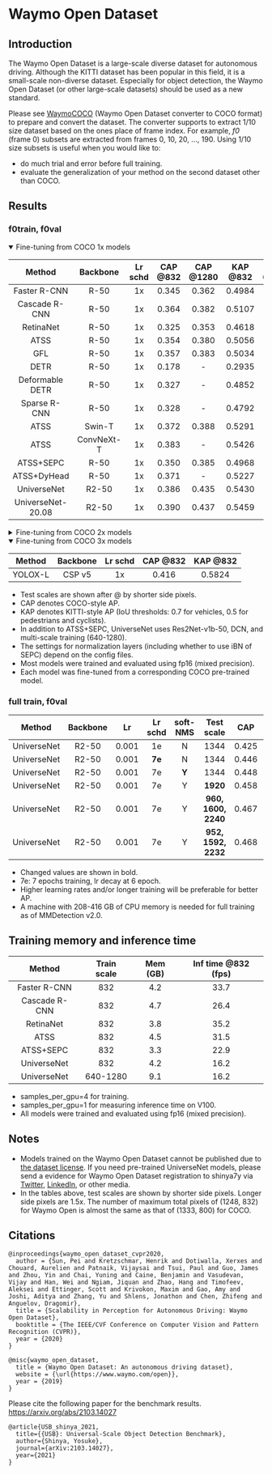 # Waymo Open Dataset

## Introduction

<!-- [DATASET] -->

The Waymo Open Dataset is a large-scale diverse dataset for autonomous driving.
Although the KITTI dataset has been popular in this field, it is a small-scale non-diverse dataset.
Especially for object detection, the Waymo Open Dataset (or other large-scale datasets) should be used as a new standard.

Please see [WaymoCOCO](https://github.com/shinya7y/WaymoCOCO) (Waymo Open Dataset converter to COCO format) to prepare and convert the dataset.
The converter supports to extract 1/10 size dataset based on the ones place of frame index.
For example, *f0* (frame 0) subsets are extracted from frames 0, 10, 20, ..., 190.
Using 1/10 size subsets is useful when you would like to:

- do much trial and error before full training.
- evaluate the generalization of your method on the second dataset other than COCO.

## Results

### f0train, f0val

<details open>
<summary>Fine-tuning from COCO 1x models</summary>

|      Method       |  Backbone  | Lr schd | CAP @832 | CAP @1280 | KAP @832 | KAP @1280 |
| :---------------: | :--------: | :-----: | :------: | :-------: | :------: | :-------: |
|   Faster R-CNN    |    R-50    |   1x    |  0.345   |   0.362   |  0.4984  |  0.5265   |
|   Cascade R-CNN   |    R-50    |   1x    |  0.364   |   0.382   |  0.5107  |  0.5388   |
|     RetinaNet     |    R-50    |   1x    |  0.325   |   0.353   |  0.4618  |  0.5066   |
|       ATSS        |    R-50    |   1x    |  0.354   |   0.380   |  0.5056  |  0.5438   |
|        GFL        |    R-50    |   1x    |  0.357   |   0.383   |  0.5034  |  0.5423   |
|       DETR        |    R-50    |   1x    |  0.178   |     -     |  0.2935  |     -     |
|  Deformable DETR  |    R-50    |   1x    |  0.327   |     -     |  0.4852  |     -     |
|   Sparse R-CNN    |    R-50    |   1x    |  0.328   |     -     |  0.4792  |     -     |
|       ATSS        |   Swin-T   |   1x    |  0.372   |   0.388   |  0.5291  |  0.5549   |
|       ATSS        | ConvNeXt-T |   1x    |  0.383   |     -     |  0.5426  |     -     |
|     ATSS+SEPC     |    R-50    |   1x    |  0.350   |   0.385   |  0.4968  |  0.5494   |
|    ATSS+DyHead    |    R-50    |   1x    |  0.371   |     -     |  0.5227  |     -     |
|    UniverseNet    |   R2-50    |   1x    |  0.386   |   0.435   |  0.5430  |  0.6061   |
| UniverseNet-20.08 |   R2-50    |   1x    |  0.390   |   0.437   |  0.5459  |  0.6091   |

</details>

<details>
<summary>Fine-tuning from COCO 2x models</summary>

|      Method       | Backbone | Lr schd | CAP @832 | KAP @832 |
| :---------------: | :------: | :-----: | :------: | :------: |
|   Faster R-CNN    |   R-50   |   1x    |  0.347   |  0.4997  |
|     RetinaNet     |   R-50   |   1x    |  0.326   |  0.4630  |
|      YOLOX-L      |  CSP v5  |   1x    |  0.410   |  0.5756  |
|    UniverseNet    |  R2-50   |   1x    |  0.391   |  0.5475  |
|    UniverseNet    |  R2-50   |   2x    |  0.390   |  0.5505  |
| UniverseNet-20.08 |  R2-50   |   1x    |  0.397   |  0.5539  |

</details>

<details open>
<summary>Fine-tuning from COCO 3x models</summary>

| Method  | Backbone | Lr schd | CAP @832 | KAP @832 |
| :-----: | :------: | :-----: | :------: | :------: |
| YOLOX-L |  CSP v5  |   1x    |  0.416   |  0.5824  |

</details>

- Test scales are shown after @ by shorter side pixels.
- CAP denotes COCO-style AP.
- KAP denotes KITTI-style AP (IoU thresholds: 0.7 for vehicles, 0.5 for pedestrians and cyclists).
- In addition to ATSS+SEPC, UniverseNet uses Res2Net-v1b-50, DCN, and multi-scale training (640-1280).
- The settings for normalization layers (including whether to use iBN of SEPC) depend on the config files.
- Most models were trained and evaluated using fp16 (mixed precision).
- Each model was fine-tuned from a corresponding COCO pre-trained model.

### full train, f0val

|   Method    | Backbone |  Lr   | Lr schd | soft-NMS |     Test scale      |  CAP  |  KAP   |
| :---------: | :------: | :---: | :-----: | :------: | :-----------------: | :---: | :----: |
| UniverseNet |  R2-50   | 0.001 |   1e    |    N     |        1344         | 0.425 |   -    |
| UniverseNet |  R2-50   | 0.001 | **7e**  |    N     |        1344         | 0.446 | 0.6160 |
| UniverseNet |  R2-50   | 0.001 |   7e    |  **Y**   |        1344         | 0.448 | 0.6217 |
| UniverseNet |  R2-50   | 0.001 |   7e    |    Y     |      **1920**       | 0.458 | 0.6383 |
| UniverseNet |  R2-50   | 0.001 |   7e    |    Y     | **960, 1600, 2240** | 0.467 | 0.6502 |
| UniverseNet |  R2-50   | 0.001 |   7e    |    Y     | **952, 1592, 2232** | 0.468 | 0.6510 |

- Changed values are shown ​​in bold.
- 7e: 7 epochs training, lr decay at 6 epoch.
- Higher learning rates and/or longer training will be preferable for better AP.
- A machine with 208-416 GB of CPU memory is needed for full training as of MMDetection v2.0.

## Training memory and inference time

|    Method     | Train scale | Mem (GB) | Inf time @832 (fps) |
| :-----------: | :---------: | :------: | :-----------------: |
| Faster R-CNN  |     832     |   4.2    |        33.7         |
| Cascade R-CNN |     832     |   4.7    |        26.4         |
|   RetinaNet   |     832     |   3.8    |        35.2         |
|     ATSS      |     832     |   4.5    |        31.5         |
|   ATSS+SEPC   |     832     |   3.3    |        22.9         |
|  UniverseNet  |     832     |   4.2    |        16.2         |
|  UniverseNet  |  640-1280   |   9.1    |        16.2         |

- samples_per_gpu=4 for training.
- samples_per_gpu=1 for measuring inference time on V100.
- All models were trained and evaluated using fp16 (mixed precision).

## Notes

- Models trained on the Waymo Open Dataset cannot be published due to [the dataset license](https://waymo.com/open/terms/).
  If you need pre-trained UniverseNet models, please send a evidence for Waymo Open Dataset registration to shinya7y via [Twitter](https://twitter.com/shinya7y), [LinkedIn](https://www.linkedin.com/in/yosukeshinya), or other media.
- In the tables above, test scales are shown by shorter side pixels. Longer side pixels are 1.5x.
  The number of maximum total pixels of (1248, 832) for Waymo Open is almost the same as that of (1333, 800) for COCO.

## Citations

```
@inproceedings{waymo_open_dataset_cvpr2020,
  author = {Sun, Pei and Kretzschmar, Henrik and Dotiwalla, Xerxes and Chouard, Aurelien and Patnaik, Vijaysai and Tsui, Paul and Guo, James and Zhou, Yin and Chai, Yuning and Caine, Benjamin and Vasudevan, Vijay and Han, Wei and Ngiam, Jiquan and Zhao, Hang and Timofeev, Aleksei and Ettinger, Scott and Krivokon, Maxim and Gao, Amy and Joshi, Aditya and Zhang, Yu and Shlens, Jonathon and Chen, Zhifeng and Anguelov, Dragomir},
  title = {Scalability in Perception for Autonomous Driving: Waymo Open Dataset},
  booktitle = {The IEEE/CVF Conference on Computer Vision and Pattern Recognition (CVPR)},
  year = {2020}
}
```

```
@misc{waymo_open_dataset,
  title = {Waymo Open Dataset: An autonomous driving dataset},
  website = {\url{https://www.waymo.com/open}},
  year = {2019}
}
```

Please cite the following paper for the benchmark results.
https://arxiv.org/abs/2103.14027

```
@article{USB_shinya_2021,
  title={{USB}: Universal-Scale Object Detection Benchmark},
  author={Shinya, Yosuke},
  journal={arXiv:2103.14027},
  year={2021}
}
```
